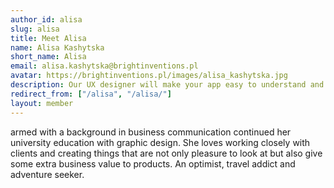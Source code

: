 ```yaml
---
author_id: alisa
slug: alisa
title: Meet Alisa
name: Alisa Kashytska
short_name: Alisa
email: alisa.kashytska@brightinventions.pl
avatar: https://brightinventions.pl/images/alisa_kashytska.jpg
description: Our UX designer will make your app easy to understand and usable
redirect_from: ["/alisa", "/alisa/"]
layout: member
---
```


armed with a background in business communication continued her university education with graphic design. She loves working closely with clients and creating things that are not only pleasure to look at but also give some extra business value to products. An optimist, travel addict and adventure seeker.
